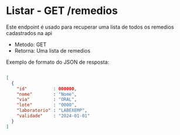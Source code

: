 # Listar - GET /remedios

Este endpoint é usado para recuperar uma lista de todos os remedios cadastrados na api

- Metodo: GET
- Retorna: Uma lista de remedios

Exemplo de formato do JSON de resposta:

```JSON

[
  {
    "id"          : 000000,
    "nome"        : "Nome",
    "via"         : "ORAL",
    "lote"        : "0000",
    "laboratorio" : "LABEXEMP",
    "validade"    : "2024-01-01"
  }
]

```
